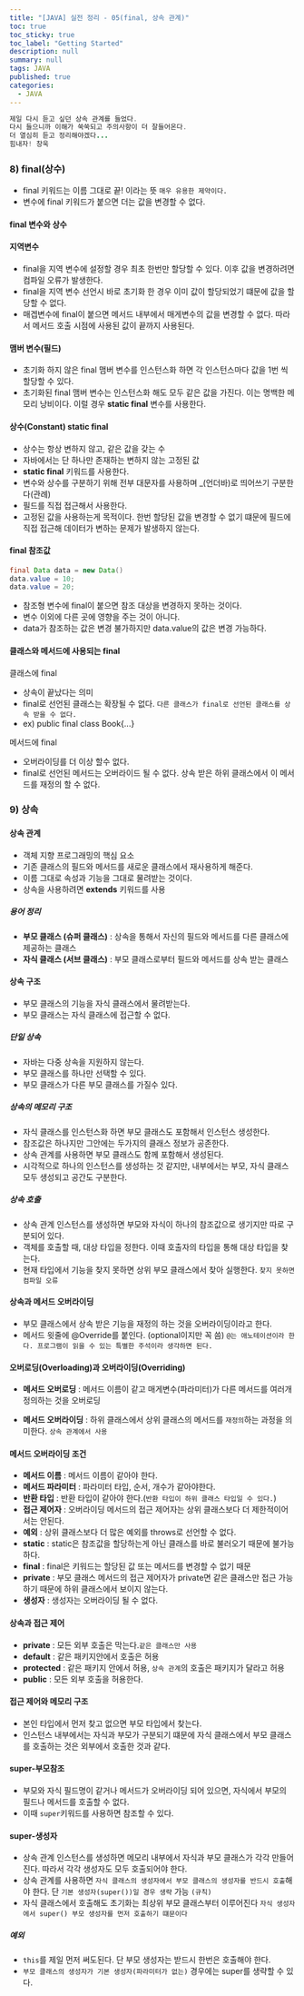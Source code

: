 ```yaml
---
title: "[JAVA] 실전 정리 - 05(final, 상속 관계)"
toc: true
toc_sticky: true
toc_label: "Getting Started"
description: null
summary: null
tags: JAVA
published: true
categories:
  - JAVA
---
```


```java
제일 다시 듣고 싶던 상속 관계를 들었다.
다시 들으니까 이해가 쑥쑥되고 주의사항이 더 잘들어온다.
더 열심히 듣고 정리해야겠다...
힘내자! 창욱
```
### 8) final(상수)
- final 키워드는 이름 그대로 끝! 이라는 뜻 `매우 유용한 제약이다.`
- 변수에 final 키워드가 붙으면 더는 값을 변경할 수 없다.

#### final 변수와 상수

#### 지역변수
- final을 지역 변수에 설정할 경우 최초 한번만 할당할 수 있다. 이후 값을 변경하려면 컴파일 오류가 발생한다.
- final을 지역 변수 선언시 바로 초기화 한 경우 이미 값이 할당되었기 떄문에 값을 할당할 수 없다.
- 매겝변수에 final이 붙으면 메서드 내부에서 매게변수의 값을 변경할 수 없다. 따라서 메서드 호출 시점에 사용된 값이 끝까지 사용된다.

#### 맴버 변수(필드)
- 초기화 하지 않은 final 맴버 변수를 인스턴스화 하면 각 인스턴스마다 값을 1번 씩 할당할 수 있다.
- 초기화된 final 맴버 변수는 인스턴스화 해도 모두 같은 값을 가진다. 이는 명백한 메모리 낭비이다. 이럴 경우 __static final__ 변수를 사용한다.

#### 상수(Constant)  static final
- 상수는 항상 변하지 않고, 같은 값을 갖는 수
- 자바에서는 단 하나만 존재하는 변하지 않는 고정된 값
- __static final__ 키워드를 사용한다.
- 변수와 상수를 구분하기 위해 전부 대문자를 사용하며 _(언더바)로 띄어쓰기 구분한다(관례)
- 필드를 직접 접근해서 사용한다.
- 고정된 값을 사용하는게 목적이다. 한번 할당된 값을 변경할 수 없기 떄문에 필드에 직접 접근해 데이터가 변하는 문제가 발생하지 않는다.

#### final 참조값
```java
final Data data = new Data()
data.value = 10;
data.value = 20;
```
- 참조형 변수에 final이 붙으면 참조 대상을 변경하지 못하는 것이다.
- 변수 이외에 다른 곳에 영향을 주는 것이 아니다.
- data가 참조하는 값은 변경 불가하지만 data.value의 값은 변경 가능하다.

#### 클래스와 메서드에 사용되는 final

클래스에 final
- 상속이 끝났다는 의미
- final로 선언된 클래스는 확장될 수 없다. `다른 클래스가 final로 선언된 클래스를 상속 받을 수 없다.`
- ex) public final class Book{...}

메서드에 final
- 오버라이딩를 더 이상 할수 없다.
- final로 선언된 메서드는 오버라이드 될 수 없다. 상속 받은 하위 클래스에서 이 메서드를 재정의 할 수 없다.


### 9) 상속

#### 상속 관계
- 객체 지향 프로그래밍의 핵심 요소
- 기존 클래스의 필드와 메서드를 새로운 클래스에서 재사용하게 해준다.
- 이름 그대로 속성과 기능을 그대로 물려받는 것이다.
- 상속을 사용하려면 __extends__ 키워드를 사용

##### 용어 정리
- __부모 클래스 (슈퍼 클래스)__ : 상속을 통해서 자신의 필드와 메서드를 다른 클래스에 제공하는 클래스
- __자식 클래스 (서브 클래스)__ :  부모 클래스로부터 필드와 메서드를 상속 받는 클래스

#### 상속 구조
- 부모 클래스의 기능을 자식 클래스에서 물려받는다.
- 부모 클래스는 자식 클래스에 접근할 수 없다.

##### 단일 상속
- 자바는 다중 상속을 지원하지 않는다.
- 부모 클래스를 하나만 선택할 수 있다.
- 부모 클래스가 다른 부모 클래스를 가질수 있다.

##### 상속의 메모리 구조
- 자식 클래스를 인스턴스화 하면 부모 클래스도 포함해서 인스턴스 생성한다.
- 참조값은 하나지만 그안에는 두가지의 클래스 정보가 공존한다.
- 상속 관계를 사용하면 부모 클래스도 함께 포함해서 생성된다.
- 시각적으로 하나의 인스턴스를 생성하는 것 같지만, 내부에서는 부모, 자식 클래스 모두 생성되고 공간도 구분한다.

##### 상속 호출
- 상속 관계 인스턴스를 생성하면 부모와 자식이 하나의 참조값으로 생기지만 따로 구분되어 있다.
- 객체를 호출할 때, 대상 타입을 정한다. 이때 호출자의 타입을 통해 대상 타입을 찾는다.
- 현재 타입에서 기능을 찾지 못하면 상위 부모 클래스에서 찾아 실행한다. `찾지 못하면 컴파일 오류`

#### 상속과 메서드 오버라이딩
- 부모 클래스에서 상속 받은 기능을 재정의 하는 것을 오버라이딩이라고 한다.
- 메서드 윗줄에 @Override를 붙인다. (optional이지만 꼭 씀) `@는 애노테이션이라 한다. 프로그램이 읽을 수 있는 특별한 주석이라 생각하면 된다.`

#### 오버로딩(Overloading)과 오버라이딩(Overriding)
- __메서드 오버로딩__ : 메서드 이름이 같고 매게변수(파라미터)가 다른 메서드를 여러개 정의하는 것을 오버로딩

- __메서드 오버라이딩__ : 하위 클래스에서 상위 클래스의 메서드를 `재정의`하는 과정을 의미한다. `상속 관계에서 사용`

#### 메서드 오버라이딩 조건
- __메서드 이름__ : 메서드 이름이 같아야 한다.
- __메서드 파라미터__ : 파라미터 타입, 순서, 개수가 같아야한다.
- __반환 타입__ : 반환 타입이 같아야 한다.(`반환 타입이 하위 클래스 타입일 수 있다.`)
- __접근 제어자__ : 오버라이딩 메서드의 접근 제어자는 상위 클래스보다 더 제한적이어서는 안된다.
- __예외__ : 상위 클래스보다 더 많은 예외를 throws로 선언할 수 없다.
- __static__ : static은 참조값을 할당하는게 아닌 클래스를 바로 불러오기 때문에 불가능하다.
- __final__ : final은 키워드는 할당된 값 또는 메서드를 변경할 수 없기 때문
- __private__ : 부모 클래스 메서드의 접근 제어자가 private면 같은 클래스만 접근 가능하기 때문에 하위 클래스에서 보이지 않는다.
- __생성자__ : 생성자는 오버라이딩 될 수 없다.

#### 상속과 접근 제어
- __private__ : 모든 외부 호출은 막는다.`같은 클래스만 사용`
- __default__ : 같은 패키지안에서 호출은 허용
- __protected__ : 같은 패키지 안에서 허용, `상속 관계`의 호출은 패키지가 달라고 허용
- __public__ : 모든 외부 호출을 허용한다.

#### 접근 제어와 메모리 구조
- 본인 타입에서 먼저 찾고 없으면 부모 타입에서 찾는다.
- 인스턴스 내부에서는 자식과 부모가 구분되기 떄문에 자식 클래스에서 부모 클래스를 호출하는 것은 외부에서 호출한 것과 같다.

#### super-부모참조
- 부모와 자식 필드명이 같거나 메서드가 오버라이딩 되어 있으면, 자식에서 부모의 필드나 메서드를 호출할 수 없다.
- 이때 `super`키워드를 사용하면 참조할 수 있다.

#### super-생성자
- 상속 관계 인스턴스를 생성하면 메모리 내부에서 자식과 부모 클래스가 각각 만들어진다. 따라서 각각 생성자도 모두 호출되어야 한다.
- 상속 관계를 사용하면 `자식 클래스의 생성자에서 부모 클래스의 생성자를 반드시 호출`해야 한다. 단 `기본 생성자(super())일 경우 생략` 가능  `(규칙)`
- 자식 클래스에서 호출해도 초기화는 최상위 부모 클래스부터 이루어진다 `자식 생성자에서 super() 부모 생성자를 먼저 호출하기 떄문이다`

##### 예외
- `this`를 제일 먼저 써도된다. 단 부모 생성자는 받드시 한번은 호출해야 한다.
- `부모 클래스의 생성자가 기본 생성자(파라미터가 없는)` 경우에는 super를 생략할 수 있다.